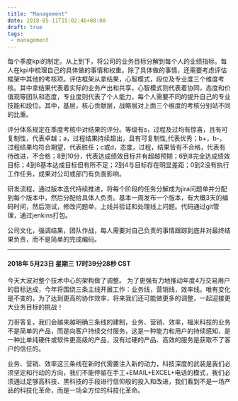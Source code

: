 ```yaml
---
title: "Management"
date: 2018-05-11T15:02:46+08:00
draft: true
tags:
 - management
---
```

每个季度kpi的制定。从上到下，将公司的业务目标分解到每个人的业绩指标。每人在kpi中梳理自己的具体做的事情和权重。除了具体做的事情，还需要考虑评估框架中其他的考核项。评估框架从拿结果，心智模式，段位及专业度三个维度考核。其中拿结果代表着实际的业务产出和共享，心智模式则代表着协同，态度和价值观等团队和态度，专业度则代表了个人能力，每个人需要不同的提升自己的专业技能和段位。其中，基层，核心贡献层，战略层对上面三个维度的考核分别站不同的比重。

评分体系规定在季度考核中对结果的评分。等级有s，过程及过均有惊喜，且有可复制性，代表卓越；a，过程结果持续超出，且有可复制性,代表优秀；b+，b-，过程结果均符合期望，代表胜任；c或d，态度，过程，结果皆有不合格，代表有待改进，不合格；8到10分，代表达成绩效目标并有超越预期；6到8完全达成绩效目标；4到6基本达成目标但有所不足；2到4与目标存在明显差距；0到2没有执行工作任务，成果对公司或部门有负面影响。

研发流程，通过版本迭代持续推进，将每个阶段的任务分解成为jira问题单并分配到每个版本中，然后分配给具体人负责。基本一周发布一个版本，有大概3天的编码时间，然后测试，修改问题单，上线并验证和处理线上问题。代码通过git管理，通过jenkins打包。

公司文化，强调结果，团队作战，每人需要对自己负责的事情跟踪到底并对最终结果负责，而不是简单的完成编码。


***


#### 2018年 5月23日 星期三 17时39分28秒 CST
今天大波对整个技术中心的架构做了调整。 为了更强有力地推动年度4万交易用户的目标达成，今年将围绕三条主线开展工作：业务线，营销线，效率线。唯有变化是不变的，为了达到更高的协作效率，将来我们还可能做更多的调整，一起迎接更大业务目标的挑战！

刀哥答复，我们会越来越明确三条线的建制，业务、营销、效率，福米科技的业务不是简单的产品，而是向客户持续交付服务，这是一种能力和用户的持续感知，是一种比单纯硬件或软件更高级的产品，没有过硬的产品、高效的服务是获取不了客户的信任的。

业务、营销、效率这三条线在新时代需要注入新的动力，科技深度的武装是我们必须坚定和行动的方向，我们不能停留在手工+EMAIL+EXCEL+电话的模式，我们必须通过足够高科技、黑科技的手段进行信仰般的投入和改进，我们看到不是一场产品的科技化革命，而是一场全方位的科技化革命。
